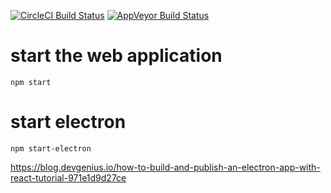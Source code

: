 
[![CircleCI Build Status](https://circleci.com/gh/pandurx/password-manager.svg?style=shield)](https://circleci.com/gh/pandurx/password-manager)
[![AppVeyor Build Status](https://ci.appveyor.com/api/projects/status/github/pandurx/password-manager?branch=master&svg=true)](https://ci.appveyor.com/api/projects/status/github/pandurx/password-manager)


# start the web application
`npm start`

# start electron
`npm start-electron`

https://blog.devgenius.io/how-to-build-and-publish-an-electron-app-with-react-tutorial-971e1d9d27ce
